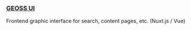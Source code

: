 ### [GEOSS UI](geoss-ui/README.md)

Frontend graphic interface for search, content pages, etc. (Nuxt.js / Vue)
